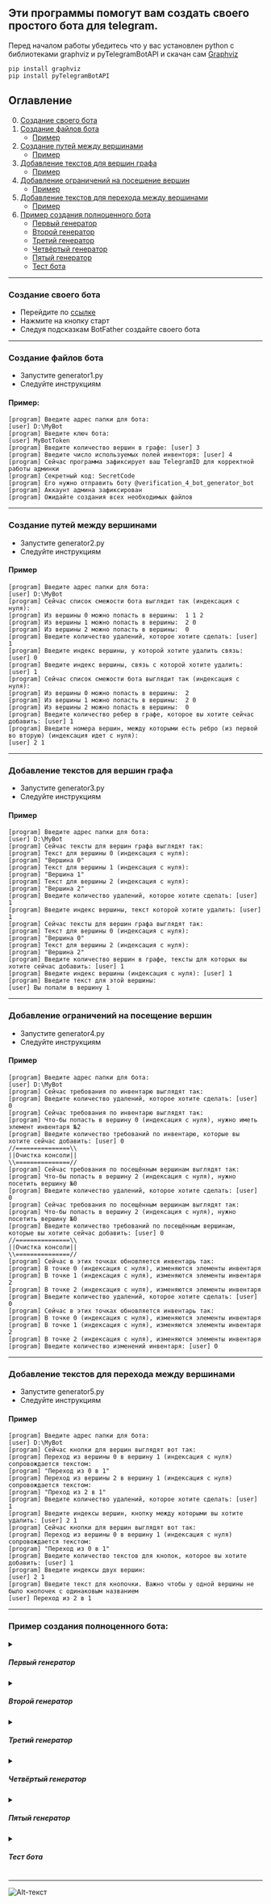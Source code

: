 ## Эти программы помогут вам создать своего простого бота для telegram.
Перед началом работы убедитесь что у вас установлен python с библиотеками graphviz и pyTelegramBotAPI 
и скачан сам [Graphviz](https://graphviz.org/download/)
```
pip install graphviz
pip install pyTelegramBotAPI
```

## Оглавление
0. [Создание своего бота](#создание-своего-бота)
1. [Создание файлов бота](#создание-файлов-бота)
	- [Пример](#пример)
2. [Создание путей между вершинами](#создание-путей-между-вершинами)
	- [Пример](#пример-1)
3. [Добавление текстов для вершин графа](#добавление-текстов-для-вершин-графа)
	- [Пример](#пример-2)
4. [Добавление ограничений на посещение вершин](#добавление-ограничений-на-посещение-вершин)
	- [Пример](#пример-3)
5. [Добавление текстов для перехода между вершинами](#добавление-текстов-для-перехода-между-вершинами)
	- [Пример](#пример-4)
6. [Пример создания полноценного бота](#пример-создания-полноценного-бота)
	- [Первый генератор](#первый-генератор)
	- [Второй генератор](#второй-генератор)
	- [Третий генератор](#третий-генератор)
	- [Четвёртый генератор](#четвёртый-генератор)
	- [Пятый генератор](#пятый-генератор)
	- [Тест бота](#тест-бота)
___
### Создание своего бота
- Перейдите по [ссылке](https://telegram.me/BotFather)
- Нажмите на кнопку старт
- Следуя подсказкам BotFather создайте своего бота 
___
### Создание файлов бота
- Запустите generator1.py
- Следуйте инструкциям
#### Пример:
```
[program] Введите адрес папки для бота:
[user] D:\MyBot
[program] Введите ключ бота:
[user] MyBotToken
[program] Введите количество вершин в графе: [user] 3
[program] Введите число используемых полей инвенторя: [user] 4
[program] Сейчас программа зафиксирует ваш TelegramID для корректной работы админки
[program] Секретный код: SecretCode
[program] Его нужно отправить боту @verification_4_bot_generator_bot
[program] Аккаунт админа зафиксирован
[program] Ожидайте создания всех необходимых файлов
```
___
### Создание путей между вершинами
- Запустите generator2.py
- Следуйте инструкциям
#### Пример
```
[program] Введите адрес папки для бота:
[user] D:\MyBot
[program] Сейчас список смежости бота выглядит так (индексация с нуля):
[program] Из вершины 0 можно попасть в вершины:  1 1 2
[program] Из вершины 1 можно попасть в вершины:  2 0
[program] Из вершины 2 можно попасть в вершины:  0
[program] Введите количество удалений, которое хотите сделать: [user] 1
[program] Введите индекс вершины, у которой хотите удалить связь: [user] 0
[program] Введите индекс вершины, связь с которой хотите удалить: [user] 1
[program] Сейчас список смежости бота выглядит так (индексация с нуля):
[program] Из вершины 0 можно попасть в вершины:  2
[program] Из вершины 1 можно попасть в вершины:  2 0
[program] Из вершины 2 можно попасть в вершины:  0
[program] Введите количество ребер в графе, которое вы хотите сейчас добавить: [user] 1
[program] Введите номера вершин, между которыми есть ребро (из первой во вторую) (индексация идет с нуля): 
[user] 2 1
```
___
### Добавление текстов для вершин графа
- Запустите generator3.py
- Следуйте инструкциям
#### Пример
```
[program] Введите адрес папки для бота:
[user] D:\MyBot
[program] Сейчас тексты для вершин графа выглядят так:
[program] Текст для вершины 0 (индексация с нуля): 
[program] "Вершина 0"
[program] Текст для вершины 1 (индексация с нуля): 
[program] "Вершина 1"
[program] Текст для вершины 2 (индексация с нуля): 
[program] "Вершина 2"
[program] Введите количество удалений, которое хотите сделать: [user] 1
[program] Введите индекс вершины, текст которой хотите удалить: [user] 1
[program] Сейчас тексты для вершин графа выглядят так:
[program] Текст для вершины 0 (индексация с нуля): 
[program] "Вершина 0"
[program] Текст для вершины 2 (индексация с нуля): 
[program] "Вершина 2"
[program] Введите количество вершин в графе, тексты для которых вы хотите сейчас добавить: [user] 1
[program] Введите индекс вершины (индексация с нуля): [user] 1
[program] Введите текст для этой вершины:
[user] Вы попали в вершину 1
```
___
### Добавление ограничений на посещение вершин
- Запустите generator4.py
- Следуйте инструкциям
#### Пример
```
[program] Введите адрес папки для бота:
[user] D:\MyBot
[program] Сейчас требования по инвентарю выглядят так:
[program] Введите количество удалений, которое хотите сделать: [user] 0
[program] Сейчас требования по инвентарю выглядят так:
[program] Что-бы попасть в вершину 0 (индексация с нуля), нужно иметь элемент инвентаря №2
[program] Введите количество требований по инвентарю, которые вы хотите сейчас добавить: [user] 0
//===============\\
||Очистка консоли||
\\===============//
[program] Сейчас требования по посещённым вершинам выглядят так:
[program] Что-бы попасть в вершину 2 (индексация с нуля), нужно посетить вершину №0
[program] Введите количество удалений, которое хотите сделать: [user] 0
[program] Сейчас требования по посещённым вершинам выглядят так:
[program] Что-бы попасть в вершину 2 (индексация с нуля), нужно посетить вершину №0
[program] Введите количество требований по посещённым вершинам, которые вы хотите сейчас добавить: [user] 0
//===============\\
||Очистка консоли||
\\===============//
[program] Сейчас в этих точках обновляется инвентарь так:
[program] В точке 0 (индексация с нуля), изменяются элементы инвентаря 
[program] В точке 1 (индексация с нуля), изменяются элементы инвентаря  2
[program] В точке 2 (индексация с нуля), изменяются элементы инвентаря 
[program] Введите количество удалений, которое хотите сделать: [user] 0
[program] Сейчас в этих точках обновляется инвентарь так:
[program] В точке 0 (индексация с нуля), изменяются элементы инвентаря 
[program] В точке 1 (индексация с нуля), изменяются элементы инвентаря  2
[program] В точке 2 (индексация с нуля), изменяются элементы инвентаря 
[program] Введите количество изменений инвентаря: [user] 0
```
___
### Добавление текстов для перехода между вершинами
- Запустите generator5.py
- Следуйте инструкциям
#### Пример
```
[program] Введите адрес папки для бота:
[user] D:\MyBot
[program] Сейчас кнопки для вершин выглядят вот так:
[program] Переход из вершины 0 в вершину 1 (индексация с нуля) сопровождается текстом:
[program] "Переход из 0 в 1"
[program] Переход из вершины 2 в вершину 1 (индексация с нуля) сопровождается текстом:
[program] "Преход из 2 в 1"
[program] Введите количество удалений, которое хотите сделать: [user] 1
[program] Введите индексы вершин, кнопку между которыми вы хотите удалить: [user] 2 1
[program] Сейчас кнопки для вершин выглядят вот так:
[program] Переход из вершины 0 в вершину 1 (индексация с нуля) сопровождается текстом:
[program] "Переход из 0 в 1"
[program] Введите количество текстов для кнопок, которое вы хотите добавить: [user] 1
[program] Введите индексы двух вершин:
[user] 2 1
[program] Введите текст для кнопочки. Важно чтобы у одной вершины не было кнопочек с одинаковым названием
[user] Переход из 2 в 1
```
___

### Пример создания полноценного бота:
<details>
	<summary><h5>Первый генератор</h5></summary>
	
	[program] Введите адрес папки для бота: 
	[user] Папка для бота
	[program] Введите ключ бота:
	[user] Токен бота
	[program] Введите количество вершин в графе: 
	[user] 18
	[program] Введите число используемых полей инвентаря: 
	[user] 2
	[program] Сейчас программа зафиксирует ваш TelegramID для корректной работы админки
	[program] Секретный код: NJjDgEjfmxYgMImViRkVgMvNO
	[program] Его нужно отправить боту @verification_4_bot_generator_bot
	[program] Аккаунт админа зафиксирован
	[program] Ожидайте создания всех необходимых файлов
</details>
<details>
	<summary><h5>Второй генератор</h5></summary>
	
	[program] Введите адрес папки для бота:
	[user] Папка с ботом
	[program] Сейчас список смежости бота выглядит так (индексация с нуля):
	[program] Из вершины 0 можно попасть в вершины: 
	[program] Из вершины 1 можно попасть в вершины: 
	[program] Из вершины 2 можно попасть в вершины: 
	[program] Из вершины 3 можно попасть в вершины: 
	[program] Из вершины 4 можно попасть в вершины: 
	[program] Из вершины 5 можно попасть в вершины: 
	[program] Из вершины 6 можно попасть в вершины: 
	[program] Из вершины 7 можно попасть в вершины: 
	[program] Из вершины 8 можно попасть в вершины: 
	[program] Из вершины 9 можно попасть в вершины: 
	[program] Из вершины 10 можно попасть в вершины: 
	[program] Из вершины 11 можно попасть в вершины: 
	[program] Из вершины 12 можно попасть в вершины: 
	[program] Из вершины 13 можно попасть в вершины: 
	[program] Из вершины 14 можно попасть в вершины: 
	[program] Из вершины 15 можно попасть в вершины: 
	[program] Из вершины 16 можно попасть в вершины: 
	[program] Из вершины 17 можно попасть в вершины: 
	[program] Введите количество удалений, которое хотите сделать: 
	[user] 0
	[program] Сейчас список смежости бота выглядит так (индексация с нуля):
	[program] Из вершины 0 можно попасть в вершины: 
	[program] Из вершины 1 можно попасть в вершины: 
	[program] Из вершины 2 можно попасть в вершины: 
	[program] Из вершины 3 можно попасть в вершины: 
	[program] Из вершины 4 можно попасть в вершины: 
	[program] Из вершины 5 можно попасть в вершины: 
	[program] Из вершины 6 можно попасть в вершины: 
	[program] Из вершины 7 можно попасть в вершины: 
	[program] Из вершины 8 можно попасть в вершины: 
	[program] Из вершины 9 можно попасть в вершины: 
	[program] Из вершины 10 можно попасть в вершины: 
	[program] Из вершины 11 можно попасть в вершины: 
	[program] Из вершины 12 можно попасть в вершины: 
	[program] Из вершины 13 можно попасть в вершины: 
	[program] Из вершины 14 можно попасть в вершины: 
	[program] Из вершины 15 можно попасть в вершины: 
	[program] Из вершины 16 можно попасть в вершины: 
	[program] Из вершины 17 можно попасть в вершины: 
	[program] Введите количество ребер в графе, которое вы хотите сейчас добавить: 
	[user] 22
	[program] Введите номера вершин, между которыми есть ребро (из первой во вторую) (индексация идет с нуля): 
	[user] 0 1
	[program] Введите номера вершин, между которыми есть ребро (из первой во вторую) (индексация идет с нуля): 
	[user] 0 2
	[program] Введите номера вершин, между которыми есть ребро (из первой во вторую) (индексация идет с нуля): 
	[user] 0 3
	[program] Введите номера вершин, между которыми есть ребро (из первой во вторую) (индексация идет с нуля): 
	[user] 0 4
	[program] Введите номера вершин, между которыми есть ребро (из первой во вторую) (индексация идет с нуля): 
	[user] 1 6
	[program] Введите номера вершин, между которыми есть ребро (из первой во вторую) (индексация идет с нуля): 
	[user] 1 7
	[program] Введите номера вершин, между которыми есть ребро (из первой во вторую) (индексация идет с нуля): 
	[user] 2 8
	[program] Введите номера вершин, между которыми есть ребро (из первой во вторую) (индексация идет с нуля): 
	[user] 2 9
	[program] Введите номера вершин, между которыми есть ребро (из первой во вторую) (индексация идет с нуля): 
	[user] 3 10
	[program] Введите номера вершин, между которыми есть ребро (из первой во вторую) (индексация идет с нуля): 
	[user] 3 11
	[program] Введите номера вершин, между которыми есть ребро (из первой во вторую) (индексация идет с нуля): 
	[user] 4 5
	[program] Введите номера вершин, между которыми есть ребро (из первой во вторую) (индексация идет с нуля): 
	[user] 6 12
	[program] Введите номера вершин, между которыми есть ребро (из первой во вторую) (индексация идет с нуля): 
	[user] 7 16
	[program] Введите номера вершин, между которыми есть ребро (из первой во вторую) (индексация идет с нуля): 
	[user] 8 16
	[program] Введите номера вершин, между которыми есть ребро (из первой во вторую) (индексация идет с нуля): 
	[user] 9 13
	[program] Введите номера вершин, между которыми есть ребро (из первой во вторую) (индексация идет с нуля): 
	[user] 9 0
	[program] Введите номера вершин, между которыми есть ребро (из первой во вторую) (индексация идет с нуля): 
	[user] 10 0
	[program] Введите номера вершин, между которыми есть ребро (из первой во вторую) (индексация идет с нуля): 
	[user] 11 14
	[program] Введите номера вершин, между которыми есть ребро (из первой во вторую) (индексация идет с нуля): 
	[user] 11 15
	[program] Введите номера вершин, между которыми есть ребро (из первой во вторую) (индексация идет с нуля): 
	[user] 13 17
	[program] Введите номера вершин, между которыми есть ребро (из первой во вторую) (индексация идет с нуля): 
	[user] 14 0
	[program] Введите номера вершин, между которыми есть ребро (из первой во вторую) (индексация идет с нуля): 
	[user] 15 0
</details>
<details>
	<summary><h5>Третий генератор</h5></summary>
	
	[program] Введите адрес папки для бота:
	[user] Папка с ботом
	[program] Сейчас тексты для вершин графа выглядят так:
	[program] Введите количество удалений, которое хотите сделать: 
	[user] 0
	[program] Сейчас тексты для вершин графа выглядят так:
	[program] Введите количество вершин в графе, тексты для которых вы хотите сейчас добавить: 
	[user] 18
	[program] Введите индекс вершины (индексация с нуля): 
	[user] 0
	[program] Введите текст для этой вершины:
	[user] Вы в прихожей древнего замка.
	[program] Введите индекс вершины (индексация с нуля): 
	[user] 1
	[program] Введите текст для этой вершины:
	[user] Вы, пройдя по коридору видите призраков за углом.
	[program] Введите индекс вершины (индексация с нуля): 
	[user] 6
	[program] Введите текст для этой вершины:
	[user] С помощью священных писаний вы изгоняете призраков и изучив комнату, которую они охраняли, вы нашли несметные богатства.
	[program] Введите индекс вершины (индексация с нуля): 
	[user] 12
	[program] Введите текст для этой вершины:
	[user] Вы успешно забрали всё себе и очень разбогатели.
	[program] Введите индекс вершины (индексация с нуля): 
	[user] 7
	[program] Введите текст для этой вершины:
	[user] Вы случайно уронили фонарик и вас заметили.
	[program] Введите индекс вершины (индексация с нуля): 
	[user] 16
	[program] Введите текст для этой вершины:
	[user] Вы погибли, но память о вас будет вечна...
	[program] Введите индекс вершины (индексация с нуля): 
	[user] 2
	[program] Введите текст для этой вершины:
	[user] Вы вошли в тронный зал. Вы видите корону на подушке и кнопку на троне короля.
	[program] Введите индекс вершины (индексация с нуля): 
	[user] 8
	[program] Введите текст для этой вершины:
	[user] Вы взяли корону и тут произошёл мощный взрыв и весь замок обрушился.
	[program] Введите индекс вершины (индексация с нуля): 
	[user] 9
	[program] Введите текст для этой вершины:
	[user] На кнопке установлена стопорная чека, сорвать которую можно только каким-то ножом.
	[program] Введите индекс вершины (индексация с нуля): 
	[user] 13
	[program] Введите текст для этой вершины:
	[user] Нажав на кнопку вы слышите щелчок и видите, как пьедестал с короной поднимается.
	[program] Введите индекс вершины (индексация с нуля): 
	[user] 17
	[program] Введите текст для этой вершины:
	[user] Вы берёте корону себе и радостно уходите.
	[program] Введите индекс вершины (индексация с нуля): 
	[user] 3
	[program] Введите текст для этой вершины:
	[user] Зайдя в погреб вы видите непонятный рычаг и две двери.
	[program] Введите индекс вершины (индексация с нуля): 
	[user] 10
	[program] Введите текст для этой вершины:
	[user] Дёрнув рычаг вы внезапно слышите шум в прихожей.
	[program] Введите индекс вершины (индексация с нуля): 
	[user] 11
	[program] Введите текст для этой вершины:
	[user] Вы подошли к дверям. Первая украшена узорами с крестами, а вторая - с рыцарями.
	[program] Введите индекс вершины (индексация с нуля): 
	[user] 14
	[program] Введите текст для этой вершины:
	[user] Вы зашли и увидели небольшую библиотеку с золотым молитвенником в центре.
	[program] Введите индекс вершины (индексация с нуля): 
	[user] 15
	[program] Введите текст для этой вершины:
	[user] Вы зашли и увидели оружейную комнату. Вы решили, что небольшой нож вам может помочь в случае опасности в этом замке.
	[program] Введите индекс вершины (индексация с нуля): 
	[user] 4
	[program] Введите текст для этой вершины:
	[user] Зайдя в потайной проход вы видете несколько каменных гробов. Кажется это склеп.
	[program] Введите индекс вершины (индексация с нуля): 
	[user] 5
	[program] Введите текст для этой вершины:
	[user] Сообщив о своей находке археологам вы стали знаменитостью и получили премию.
</details>
<details>
	<summary><h5>Четвёртый генератор</h5></summary>
	
	[program] Введите адрес папки для бота:
	[user] Папка с ботом
	[program] Сейчас требования по инвентарю выглядят так:
	[program] Введите количество удалений, которое хотите сделать: 
	[user] 0
	[program] Сейчас требования по инвентарю выглядят так:
	[program] Введите количество требований по инвентарю, которые вы хотите сейчас добавить: 
	[user] 2
	[program] Введите индекс вершины (индексация с нуля): 6
	[program] Введите индекс вершины инвентаря (индексация с нуля): 0
	[program] Введите индекс вершины (индексация с нуля): 13
	[program] Введите индекс вершины инвентаря (индексация с нуля): 1
	//===============\\
	||Очистка консоли||
	\\===============//
	[program] Сейчас требования по посещённым вершинам выглядят так:
	[program] Введите количество удалений, которое хотите сделать: 
	[user] 0
	[program] Сейчас требования по посещённым вершинам выглядят так:
	[program] Введите количество требований по посещённым вершинам, которые вы хотите сейчас добавить: 
	[user] 1
	[program] Введите индекс вершины (индексация с нуля): 
	[user] 4
	[program] Введите индекс вершины, которую нужно посетить (индексация с нуля): 
	[user] 10
	//===============\\
	||Очистка консоли||
	\\===============//
	[program] Сейчас в этих точках обновляется инвентарь так:
	[program] В точке 0 (индексация с нуля), изменяются элементы инвентаря 
	[program] В точке 1 (индексация с нуля), изменяются элементы инвентаря 
	[program] В точке 2 (индексация с нуля), изменяются элементы инвентаря 
	[program] В точке 3 (индексация с нуля), изменяются элементы инвентаря 
	[program] В точке 4 (индексация с нуля), изменяются элементы инвентаря 
	[program] В точке 5 (индексация с нуля), изменяются элементы инвентаря 
	[program] В точке 6 (индексация с нуля), изменяются элементы инвентаря 
	[program] В точке 7 (индексация с нуля), изменяются элементы инвентаря 
	[program] В точке 8 (индексация с нуля), изменяются элементы инвентаря 
	[program] В точке 9 (индексация с нуля), изменяются элементы инвентаря 
	[program] В точке 10 (индексация с нуля), изменяются элементы инвентаря 
	[program] В точке 11 (индексация с нуля), изменяются элементы инвентаря 
	[program] В точке 12 (индексация с нуля), изменяются элементы инвентаря 
	[program] В точке 13 (индексация с нуля), изменяются элементы инвентаря 
	[program] В точке 14 (индексация с нуля), изменяются элементы инвентаря 
	[program] В точке 15 (индексация с нуля), изменяются элементы инвентаря 
	[program] В точке 16 (индексация с нуля), изменяются элементы инвентаря 
	[program] В точке 17 (индексация с нуля), изменяются элементы инвентаря 
	[program] Введите количество удалений, которое хотите сделать: 
	[user] 0
	[program] Сейчас в этих точках обновляется инвентарь так:
	[program] В точке 0 (индексация с нуля), изменяются элементы инвентаря 
	[program] В точке 1 (индексация с нуля), изменяются элементы инвентаря 
	[program] В точке 2 (индексация с нуля), изменяются элементы инвентаря 
	[program] В точке 3 (индексация с нуля), изменяются элементы инвентаря 
	[program] В точке 4 (индексация с нуля), изменяются элементы инвентаря 
	[program] В точке 5 (индексация с нуля), изменяются элементы инвентаря 
	[program] В точке 6 (индексация с нуля), изменяются элементы инвентаря 
	[program] В точке 7 (индексация с нуля), изменяются элементы инвентаря 
	[program] В точке 8 (индексация с нуля), изменяются элементы инвентаря 
	[program] В точке 9 (индексация с нуля), изменяются элементы инвентаря 
	[program] В точке 10 (индексация с нуля), изменяются элементы инвентаря 
	[program] В точке 11 (индексация с нуля), изменяются элементы инвентаря 
	[program] В точке 12 (индексация с нуля), изменяются элементы инвентаря 
	[program] В точке 13 (индексация с нуля), изменяются элементы инвентаря 
	[program] В точке 14 (индексация с нуля), изменяются элементы инвентаря 
	[program] В точке 15 (индексация с нуля), изменяются элементы инвентаря 
	[program] В точке 16 (индексация с нуля), изменяются элементы инвентаря 
	[program] В точке 17 (индексация с нуля), изменяются элементы инвентаря 
	[program] Введите количество изменений инвентаря: 
	[user] 2
	[program] Введите индекс вершины, в которой меняется инвентарь (индексация с нуля): 
	[user] 14
	[program] Введите индекс вершины инвентаря (индексация с нуля): 
	[user] 0
	[program] Введите индекс вершины, в которой меняется инвентарь (индексация с нуля): 
	[user] 15
	[program] Введите индекс вершины инвентаря (индексация с нуля): 
	[user] 1
</details>
<details>
	<summary><h5>Пятый генератор</h5></summary> 
	
	[program] Введите адрес папки для бота:
	[user] Папка с ботом
	[program] Сейчас кнопки для вершин выглядят вот так:
	[program] Введите количество удалений, которое хотите сделать: 
	[user] 0
	[program] Сейчас кнопки для вершин выглядят вот так:
	[program] Введите количество текстов для кнопок, которое вы хотите добавить: 
	[user] 22
	[program] Введите индексы двух вершин:
	[user] 0 1
	[program] Введите текст для кнопочки. Важно чтобы у одной вершины не было кнопочек с одинаковым названием
	[user] Пойти по коридору
	[program] Введите индексы двух вершин:
	[user] 1 6
	[program] Введите текст для кнопочки. Важно чтобы у одной вершины не было кнопочек с одинаковым названием
	[user] Изгнать призраков
	[program] Введите индексы двух вершин:
	[user] 6 12
	[program] Введите текст для кнопочки. Важно чтобы у одной вершины не было кнопочек с одинаковым названием
	[user] Далее
	[program] Введите индексы двух вершин:
	[user] 1 7
	[program] Введите текст для кнопочки. Важно чтобы у одной вершины не было кнопочек с одинаковым названием
	[user] Прокрасться
	[program] Введите индексы двух вершин:
	[user] 7 16
	[program] Введите текст для кнопочки. Важно чтобы у одной вершины не было кнопочек с одинаковым названием
	[user] Это конец
	[program] Введите индексы двух вершин:
	[user] 0 2
	[program] Введите текст для кнопочки. Важно чтобы у одной вершины не было кнопочек с одинаковым названием
	[user] Войти в тронный зал
	[program] Введите индексы двух вершин:
	[user] 2 8
	[program] Введите текст для кнопочки. Важно чтобы у одной вершины не было кнопочек с одинаковым названием
	[user] Взять корону
	[program] Введите индексы двух вершин:
	[user] 2 9
	[program] Введите текст для кнопочки. Важно чтобы у одной вершины не было кнопочек с одинаковым названием
	[user] Осмотреть загадочную кнопку
	[program] Введите индексы двух вершин:
	[user] 8 16
	[program] Введите текст для кнопочки. Важно чтобы у одной вершины не было кнопочек с одинаковым названием
	[user] Это конец
	[program] Введите индексы двух вершин:
	[user] 9 0
	[program] Введите текст для кнопочки. Важно чтобы у одной вершины не было кнопочек с одинаковым названием
	[user] Вернуться назад
	[program] Введите индексы двух вершин:
	[user] 9 13
	[program] Введите текст для кнопочки. Важно чтобы у одной вершины не было кнопочек с одинаковым названием
	[user] Снять чику и нажать на кнопку
	[program] Введите индексы двух вершин:
	[user] 13 17
	[program] Введите текст для кнопочки. Важно чтобы у одной вершины не было кнопочек с одинаковым названием
	[user] Забрать корону
	[program] Введите индексы двух вершин:
	[user] 0 3
	[program] Введите текст для кнопочки. Важно чтобы у одной вершины не было кнопочек с одинаковым названием
	[user] Зайти в погреб
	[program] Введите индексы двух вершин:
	[user] 3 10
	[program] Введите текст для кнопочки. Важно чтобы у одной вершины не было кнопочек с одинаковым названием
	[user] Дёрнуть рычаг
	[program] Введите индексы двух вершин:
	[user] 10 0
	[program] Введите текст для кнопочки. Важно чтобы у одной вершины не было кнопочек с одинаковым названием
	[user] Посмотреть, что случилось
	[program] Введите индексы двух вершин:
	[user] 3 11
	[program] Введите текст для кнопочки. Важно чтобы у одной вершины не было кнопочек с одинаковым названием
	[user] Осмотреть двери
	[program] Введите индексы двух вершин:
	[user] 11 14
	[program] Введите текст для кнопочки. Важно чтобы у одной вершины не было кнопочек с одинаковым названием
	[user] Войти в первую дверь
	[program] Введите индексы двух вершин:
	[user] 11 15
	[program] Введите текст для кнопочки. Важно чтобы у одной вершины не было кнопочек с одинаковым названием
	[user] Войти во вторую дверь
	[program] Введите индексы двух вершин:
	[user] 14 0
	[program] Введите текст для кнопочки. Важно чтобы у одной вершины не было кнопочек с одинаковым названием
	[user] Вернуться назад
	[program] Введите индексы двух вершин:
	[user] 15 0 
	[program] Введите текст для кнопочки. Важно чтобы у одной вершины не было кнопочек с одинаковым названием
	[user] Вернуться назад
	[program] Введите индексы двух вершин:
	[user] 0 4
	[program] Введите текст для кнопочки. Важно чтобы у одной вершины не было кнопочек с одинаковым названием
	[user] Зайти в потайной лаз
	[program] Введите индексы двух вершин:
	[user] 4 5
	[program] Введите текст для кнопочки. Важно чтобы у одной вершины не было кнопочек с одинаковым названием
	[user] Сообщить о находке
</details>
<details>
	<summary><h5>Тест бота</h5></summary> 
	Что-бы запустить пробного бота и посмотреть за его работой, в папке Bot_test запустите файл bot.py. В нём введите токен бота, в котором вы хотите работать, а далее просто переходите в вашего бота и пропишите /start.
</details>

___
![Alt-текст](/TelegramBotGeneratorData/projectgraf.png "Пример графа")
